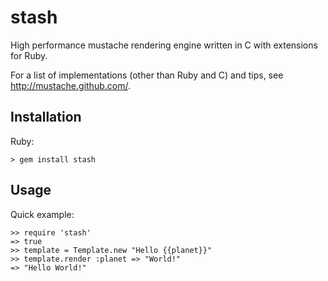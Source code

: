 stash
=========

High performance mustache rendering engine written in C with extensions for Ruby.

For a list of implementations (other than Ruby and C) and tips, see
<http://mustache.github.com/>.

Installation
------------

Ruby:

    > gem install stash

Usage
-----

Quick example:

    >> require 'stash'
    => true
    >> template = Template.new "Hello {{planet}}"
    >> template.render :planet => "World!"
    => "Hello World!"

